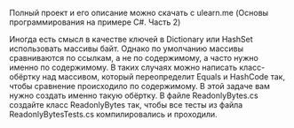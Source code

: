 Полный проект и его описание можно скачать с ulearn.me (Основы программирования на примере C#. Часть 2)

Иногда есть смысл в качестве ключей в Dictionary или HashSet использовать массивы байт. Однако по умолчанию массивы сравниваются по ссылкам, а не по содержимому, а часто нужно именно по содержимому. В таких случаях можно написать класс-обёртку над массивом, который переопределит Equals и HashCode так, чтобы сравнение происходило по содержимому. В этой задаче вам нужно создать именно такую обёртку.
В файле ReadonlyBytes.cs создайте класс ReadonlyBytes так, чтобы все тесты из файла ReadonlyBytesTests.cs компилировались и проходили.
